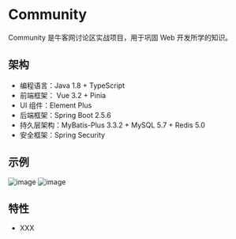 # Community
Community 是牛客网讨论区实战项目，用于巩固 Web 开发所学的知识。
## 架构

- 编程语言：Java 1.8 + TypeScript
- 前端框架： Vue 3.2 + Pinia
- UI 组件：Element Plus
- 后端框架：Spring Boot 2.5.6 
- 持久层架构：MyBatis-Plus 3.3.2 + MySQL 5.7 + Redis 5.0
- 安全框架：Spring Security

## 示例
![image](https://github.com/hachikuji894/resource-repository/blob/main/images/4256ec4ac8f6a748512c5932a558199.png)
![image](https://github.com/hachikuji894/resource-repository/blob/main/images/5f6b14be41f5acf28832afa1f9f98aa.png)


## 特性

- XXX
